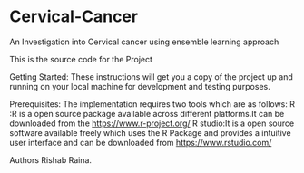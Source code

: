 # Cervical-Cancer
An Investigation into Cervical cancer using ensemble learning approach

This is the source code for the Project

Getting Started:
These instructions will get you a copy of the project up and running on your local machine for development and testing purposes.

Prerequisites:
The implementation requires two tools which are as follows:
R :R is a open source package available across different platforms.It can be downloaded from the https://www.r-project.org/
R studio:It is a open source software available freely which uses the R Package and provides  a  intuitive  user  interface  and  can  be  downloaded  from https://www.rstudio.com/


Authors
Rishab Raina.

